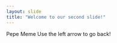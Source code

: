 ```yaml
---
layout: slide
title: "Welcome to our second slide!"
---
```

Pepe Meme
Use the left arrow to go back!
